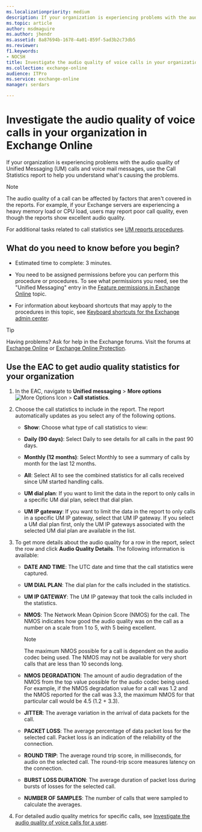 ```yaml
---
ms.localizationpriority: medium
description: If your organization is experiencing problems with the audio quality of Unified Messaging (UM) calls and voice mail messages, use the Call Statistics report to help you understand what's causing the problems.
ms.topic: article
author: msdmaguire
ms.author: jhendr
ms.assetid: 8a87694b-1678-4a01-859f-5ad3b2c73db5
ms.reviewer: 
f1.keywords:
- NOCSH
title: Investigate the audio quality of voice calls in your organization in Exchange Online
ms.collection: exchange-online
audience: ITPro
ms.service: exchange-online
manager: serdars

---
```


# Investigate the audio quality of voice calls in your organization in Exchange Online

If your organization is experiencing problems with the audio quality of Unified Messaging (UM) calls and voice mail messages, use the Call Statistics report to help you understand what's causing the problems.

> [!NOTE]
> The audio quality of a call can be affected by factors that aren't covered in the reports. For example, if your Exchange servers are experiencing a heavy memory load or CPU load, users may report poor call quality, even though the reports show excellent audio quality.

For additional tasks related to call statistics see [UM reports procedures](um-reports-procedures.md).

## What do you need to know before you begin?

- Estimated time to complete: 3 minutes.

- You need to be assigned permissions before you can perform this procedure or procedures. To see what permissions you need, see the "Unified Messaging" entry in the [Feature permissions in Exchange Online](../../permissions-exo/feature-permissions.md) topic.

- For information about keyboard shortcuts that may apply to the procedures in this topic, see [Keyboard shortcuts for the Exchange admin center](../../accessibility/keyboard-shortcuts-in-admin-center.md).

> [!TIP]
> Having problems? Ask for help in the Exchange forums. Visit the forums at [Exchange Online](https://social.technet.microsoft.com/forums/msonline/home?forum=onlineservicesexchange) or [Exchange Online Protection](https://social.technet.microsoft.com/forums/forefront/home?forum=FOPE).

## Use the EAC to get audio quality statistics for your organization

1. In the EAC, navigate to **Unified messaging** \> **More options** ![More Options Icon](../../media/ITPro_EAC_MoreOptionsIcon.gif) \> **Call statistics**.

2. Choose the call statistics to include in the report. The report automatically updates as you select any of the following options.

   - **Show**: Choose what type of call statistics to view:

   - **Daily (90 days)**: Select Daily to see details for all calls in the past 90 days.

   - **Monthly (12 months)**: Select Monthly to see a summary of calls by month for the last 12 months.

   - **All**: Select All to see the combined statistics for all calls received since UM started handling calls.

   - **UM dial plan**: If you want to limit the data in the report to only calls in a specific UM dial plan, select that dial plan.

   - **UM IP gateway**: If you want to limit the data in the report to only calls in a specific UM IP gateway, select that UM IP gateway. If you select a UM dial plan first, only the UM IP gateways associated with the selected UM dial plan are available in the list.

3. To get more details about the audio quality for a row in the report, select the row and click **Audio Quality Details**. The following information is available:

   - **DATE AND TIME**: The UTC date and time that the call statistics were captured.

   - **UM DIAL PLAN**: The dial plan for the calls included in the statistics.

   - **UM IP GATEWAY**: The UM IP gateway that took the calls included in the statistics.

   - **NMOS**: The Network Mean Opinion Score (NMOS) for the call. The NMOS indicates how good the audio quality was on the call as a number on a scale from 1 to 5, with 5 being excellent.

     > [!NOTE]
     > The maximum NMOS possible for a call is dependent on the audio codec being used. The NMOS may not be available for very short calls that are less than 10 seconds long.

   - **NMOS DEGRADATION**: The amount of audio degradation of the NMOS from the top value possible for the audio codec being used. For example, if the NMOS degradation value for a call was 1.2 and the NMOS reported for the call was 3.3, the maximum NMOS for that particular call would be 4.5 (1.2 + 3.3).

   - **JITTER**: The average variation in the arrival of data packets for the call.

   - **PACKET LOSS**: The average percentage of data packet loss for the selected call. Packet loss is an indication of the reliability of the connection.

   - **ROUND TRIP**: The average round trip score, in milliseconds, for audio on the selected call. The round-trip score measures latency on the connection.

   - **BURST LOSS DURATION**: The average duration of packet loss during bursts of losses for the selected call.

   - **NUMBER OF SAMPLES**: The number of calls that were sampled to calculate the averages.

4. For detailed audio quality metrics for specific calls, see [Investigate the audio quality of voice calls for a user](audio-quality-of-voice-calls-for-user.md).
